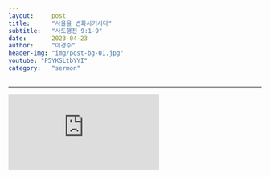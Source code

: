 ```yaml
---
layout:     post
title:      "사울을 변화시키시다"
subtitle:	"사도행전 9:1-9"
date:       2023-04-23
author:     "이경수"
header-img: "img/post-bg-01.jpg"
youtube: "P5YKSLtbYYI"
category:   "sermon"
---
```


<hr>
<div class="youtube">
    <iframe src="https://www.youtube.com/embed/P5YKSLtbYYI" title="YouTube video player" frameborder="0" allow="accelerometer; autoplay; clipboard-write; encrypted-media; gyroscope; picture-in-picture; web-share" allowfullscreen></iframe>
</div>